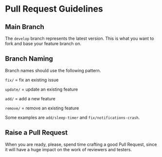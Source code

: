 # Pull Request Guidelines

## Main Branch

The `develop` branch represents the latest version. This is what you want to fork and base your feature branch on.

## Branch Naming

Branch names should use the following pattern.

`fix/` = fix an existing issue

`update/` = update an existing feature

`add/` = add a new feature

`remove/` = remove an existing feature


Some examples are `add/sleep-timer` and `fix/notifications-crash`.

## Raise a Pull Request

When you are ready, please, spend time crafting a good Pull Request, since it will have a huge impact on the work of reviewers and testers.
